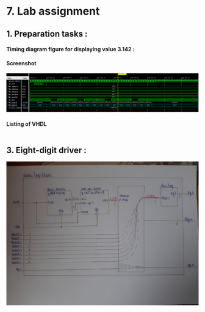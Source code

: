 # 7. Lab assignment
## 1. Preparation tasks :
#### Timing diagram figure for displaying value 3.142 :
#### Screenshot
![screenshot](/obrazky/cv6_screen.png)

#### Listing of VHDL
```vhdl


```
## 3. Eight-digit driver : 
![obrazok](/obrazky/cv6_nakreslene.jpg)
